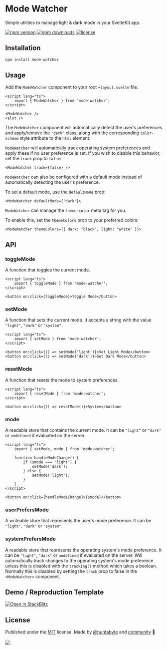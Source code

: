 # Mode Watcher

Simple utilities to manage light & dark mode in your SvelteKit app.

<!-- automd:badges license name="mode-watcher" color="yellow" github="svecosystem/mode-watcher" -->

[![npm version](https://flat.badgen.net/npm/v/mode-watcher?color=yellow)](https://npmjs.com/package/mode-watcher)
[![npm downloads](https://flat.badgen.net/npm/dm/mode-watcher?color=yellow)](https://npmjs.com/package/mode-watcher)
[![license](https://flat.badgen.net/github/license/svecosystem/mode-watcher?color=yellow)](https://github.com/svecosystem/mode-watcher/blob/main/LICENSE)

<!-- /automd -->

## Installation

```bash
npm install mode-watcher
```

## Usage

Add the `ModeWatcher` component to your root `+layout.svelte` file.

```svelte
<script lang="ts">
	import { ModeWatcher } from 'mode-watcher';
</script>

<ModeWatcher />
<slot />
```

The `ModeWatcher` component will automatically detect the user's preferences and apply/remove the `"dark"` class, along with the corresponding `color-scheme` style attribute to the `html` element.

`ModeWatcher` will automatically track operating system preferences and apply these if no user preference is set. If you wish to disable this behavior, set the `track` prop to `false`:

```svelte
<ModeWatcher track={false} />
```

`ModeWatcher` can also be configured with a default mode instead of automatically detecting the user's preference.

To set a default mode, use the `defaultMode` prop:

```svelte
<ModeWatcher defaultMode={"dark"}>
```

`ModeWatcher` can manage the `theme-color` meta tag for you.

To enable this, set the `themeColors` prop to your preferred colors:

```svelte
<ModeWatcher themeColors={{ dark: "black", light: "white" }}>
```

## API

### toggleMode

A function that toggles the current mode.

```svelte
<script lang="ts">
	import { toggleMode } from 'mode-watcher';
</script>

<button on:click={toggleMode}>Toggle Mode</button>
```

### setMode

A function that sets the current mode. It accepts a string with the value `"light"`, `"dark"` or `"system"`.

```svelte
<script lang="ts">
	import { setMode } from 'mode-watcher';
</script>

<button on:click={() => setMode('light')}>Set Light Mode</button>
<button on:click={() => setMode('dark')}>Set Dark Mode</button>
```

### resetMode

A function that resets the mode to system preferences.

```svelte
<script lang="ts">
	import { resetMode } from 'mode-watcher';
</script>

<button on:click={() => resetMode()}>System</button>
```

### mode

A readable store that contains the current mode. It can be `"light"` or `"dark"` or `undefined` if evaluated on the server.

```svelte
<script lang="ts">
	import { setMode, mode } from 'mode-watcher';

	function handleModeChange() {
		if ($mode === 'light') {
			setMode('dark');
		} else {
			setMode('light');
		}
	}
</script>

<button on:click={handleModeChange}>{$mode}</button>
```

### userPrefersMode

A writeable store that represents the user's mode preference. It can be `"light"`, `"dark"` or `"system"`.

### systemPrefersMode

A readable store that represents the operating system's mode preference. It can be `"light"`, `"dark"` or `undefined` if evaluated on the server. Will automatically track changes to the operating system's mode preference unless this is disabled with the `tracking()` method which takes a boolean. Normally this is disabled by setting the `track` prop to false in the `<ModeWatcher>` component.

## Demo / Reproduction Template

[![Open in StackBlitz](https://developer.stackblitz.com/img/open_in_stackblitz.svg)](https://stackblitz.com/github/svecosystem/mode-watcher-reproduction)

## License

<!-- automd:contributors license=MIT author="huntabyte" github="svecosystem/mode-watcher" -->

Published under the [MIT](https://github.com/svecosystem/mode-watcher/blob/main/LICENSE) license.
Made by [@huntabyte](https://github.com/huntabyte) and [community](https://github.com/svecosystem/mode-watcher/graphs/contributors) 💛
<br><br>
<a href="https://github.com/svecosystem/mode-watcher/graphs/contributors">
<img src="https://contrib.rocks/image?repo=svecosystem/mode-watcher" />
</a>

<!-- /automd -->
